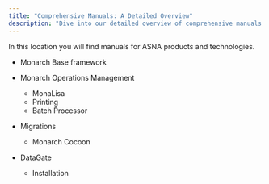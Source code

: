 ```yaml
---
title: "Comprehensive Manuals: A Detailed Overview"
description: "Dive into our detailed overview of comprehensive manuals. Learn everything from basics to advanced tips for effective usage and understanding."
---
```


In this location you will find manuals for ASNA products and technologies.

- Monarch Base framework

- Monarch Operations Management
    - MonaLisa
    - Printing
    - Batch Processor

- Migrations
    - Monarch Cocoon

- DataGate
    - Installation

